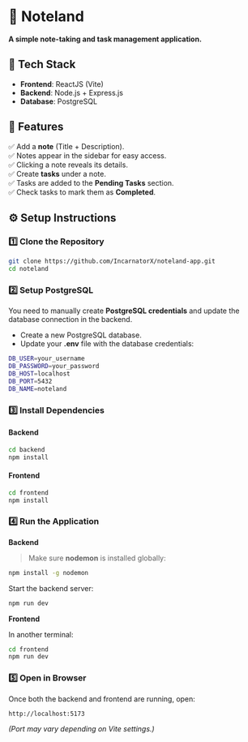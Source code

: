 # 📝 Noteland

**A simple note-taking and task management application.**

## 🚀 Tech Stack

- **Frontend**: ReactJS (Vite)
- **Backend**: Node.js + Express.js
- **Database**: PostgreSQL

## 📌 Features

✅ Add a **note** (Title + Description).  
✅ Notes appear in the sidebar for easy access.  
✅ Clicking a note reveals its details.  
✅ Create **tasks** under a note.  
✅ Tasks are added to the **Pending Tasks** section.  
✅ Check tasks to mark them as **Completed**.

## ⚙️ Setup Instructions

### 1️⃣ Clone the Repository

```sh
git clone https://github.com/IncarnatorX/noteland-app.git
cd noteland
```

### 2️⃣ Setup PostgreSQL

You need to manually create **PostgreSQL credentials** and update the database connection in the backend.

- Create a new PostgreSQL database.
- Update your **.env** file with the database credentials:

```sh
DB_USER=your_username
DB_PASSWORD=your_password
DB_HOST=localhost
DB_PORT=5432
DB_NAME=noteland
```

### 3️⃣ Install Dependencies

#### Backend

```sh
cd backend
npm install
```

#### Frontend

```sh
cd frontend
npm install
```

### 4️⃣ Run the Application

**Backend**

> Make sure **nodemon** is installed globally:

```sh
npm install -g nodemon
```

Start the backend server:

```sh
npm run dev
```

**Frontend**

In another terminal:

```sh
cd frontend
npm run dev
```

### 5️⃣ Open in Browser

Once both the backend and frontend are running, open:

```
http://localhost:5173
```

_(Port may vary depending on Vite settings.)_
